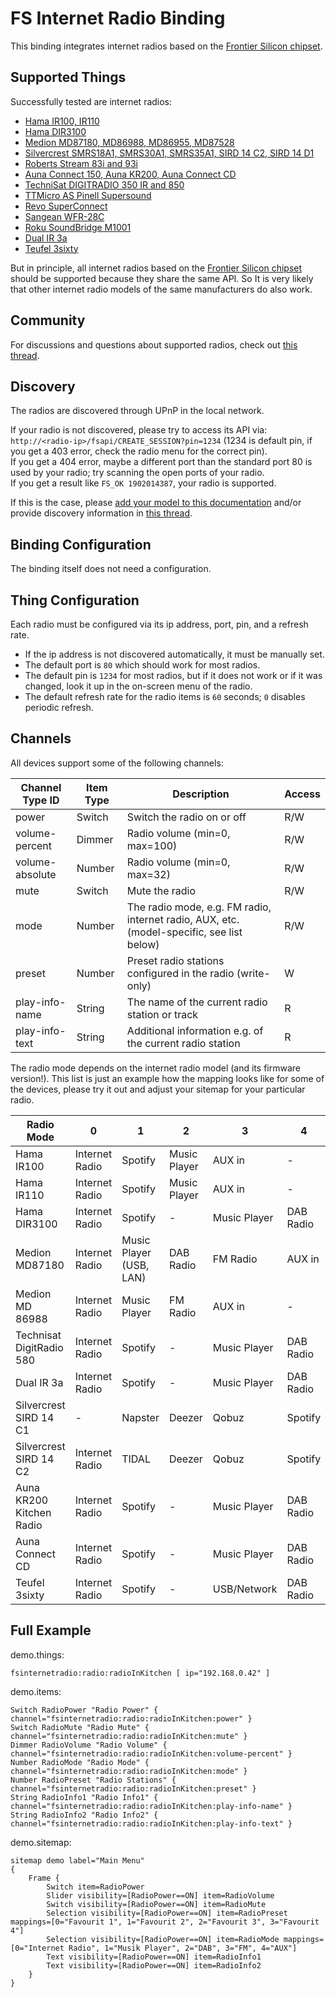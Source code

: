 # FS Internet Radio Binding

This binding integrates internet radios based on the [Frontier Silicon chipset](https://www.frontier-silicon.com/).

## Supported Things

Successfully tested are internet radios:

 * [Hama IR100, IR110](https://de.hama.com/00054823/hama-internetradio-ir110)
 * [Hama DIR3100](https://www.conrad.com/p/hama-dir3100-internet-desk-radio-dab-fm-aux-internet-radio-usb-spotify-black-1233624)
 * [Medion MD87180, MD86988, MD86955, MD87528](http://internetradio.medion.com/)
 * [Silvercrest SMRS18A1, SMRS30A1, SMRS35A1, SIRD 14 C2, SIRD 14 D1](https://www.silvercrest-multiroom.de/en/products/stereo-internet-radio/)
 * [Roberts Stream 83i and 93i](https://www.robertsradio.com/uk/products/radio/smart-radio/)
 * [Auna Connect 150, Auna KR200, Auna Connect CD](https://www.auna.de/Radios/Internetradios/)
 * [TechniSat DIGITRADIO 350 IR and 850](https://www.technisat.com/en_XX/DAB+-Radios-with-Internetradio/352-10996/)
 * [TTMicro AS Pinell Supersound](https://www.ttmicro.no/radio)
 * [Revo SuperConnect](https://revo.co.uk/products/)
 * [Sangean WFR-28C](https://sg.sangean.com.tw/products/product_category.asp?cid=2)
 * [Roku SoundBridge M1001](https://soundbridge.roku.com/soundbridge/index.php)
 * [Dual IR 3a](https://www.dual.de/produkte/digitalradio/radio-station-ir-3a/)
 * [Teufel 3sixty](https://www.teufel.de/stereo/radio-3sixty-p16568.html)

But in principle, all internet radios based on the [Frontier Silicon chipset](https://www.frontier-silicon.com/) should be supported because they share the same API.
So It is very likely that other internet radio models of the same manufacturers do also work.

## Community

For discussions and questions about supported radios, check out [this thread](https://community.openhab.org/t/internet-radio-i-need-your-help/2131).

## Discovery

The radios are discovered through UPnP in the local network.

If your radio is not discovered, please try to access its API via: `http://<radio-ip>/fsapi/CREATE_SESSION?pin=1234` (1234 is default pin, if you get a 403 error, check the radio menu for the correct pin).<br/>
If you get a 404 error, maybe a different port than the standard port 80 is used by your radio; try scanning the open ports of your radio.<br/>
If you get a result like `FS_OK 1902014387`, your radio is supported.

If this is the case, please [add your model to this documentation](https://github.com/openhab/openhab-addons/edit/main/bundles/org.openhab.binding.fsinternetradio/README.md) and/or provide discovery information in [this thread](https://community.openhab.org/t/internet-radio-i-need-your-help/2131).

## Binding Configuration

The binding itself does not need a configuration.

## Thing Configuration

Each radio must be configured via its ip address, port, pin, and a refresh rate.

* If the ip address is not discovered automatically, it must be manually set.
* The default port is `80` which should work for most radios.
* The default pin is `1234` for most radios, but if it does not work or if it was changed, look it up in the on-screen menu of the radio.
* The default refresh rate for the radio items is `60` seconds; `0` disables periodic refresh.

## Channels

All devices support some of the following channels:

| Channel Type ID | Item Type | Description | Access |
|-----------------|-----------|-------------|------- |
| power | Switch | Switch the radio on or off | R/W |
| volume-percent | Dimmer | Radio volume (min=0, max=100) | R/W |
| volume-absolute | Number | Radio volume (min=0, max=32) | R/W |
| mute | Switch | Mute the radio | R/W |
| mode | Number | The radio mode, e.g. FM radio, internet radio, AUX, etc. (model-specific, see list below) | R/W |
| preset | Number | Preset radio stations configured in the radio (write-only) | W |
| play-info-name | String | The name of the current radio station or track | R |
| play-info-text | String | Additional information e.g. of the current radio station | R |

The radio mode depends on the internet radio model (and its firmware version!).
This list is just an example how the mapping looks like for some of the devices, please try it out and adjust your sitemap for your particular radio.

| Radio Mode               | 0              | 1                       | 2            | 3            | 4         | 5        | 6            | 7            | 8         | 9         | 10
|--------------------------|----------------|-------------------------|--------------|--------------|-----------|----------|--------------|--------------|-----------|-----------|--------|
| Hama IR100               | Internet Radio | Spotify                 | Music Player | AUX in       | -         | -        | -            | -            | -          | -         |-       |
| Hama IR110               | Internet Radio | Spotify                 | Music Player | AUX in       | -         | -        | -            | -            | -          | -         |-       |
| Hama DIR3100             | Internet Radio | Spotify                 | -            | Music Player | DAB Radio | FM Radio  | AUX in      | -            | -          | -          | -         |
| Medion MD87180           | Internet Radio | Music Player (USB, LAN) | DAB Radio    | FM Radio     | AUX in    | -        | -            | -            | -          | -         |-       |
| Medion MD 86988          | Internet Radio | Music Player            | FM Radio     | AUX in       | -         | -        | -            | -            | -          | -         |-       |
| Technisat DigitRadio 580 | Internet Radio | Spotify                 | -            | Music Player | DAB Radio | FM Radio | AUX in       | CD           | Bluetooth | -         |-       |
| Dual IR 3a               | Internet Radio | Spotify                 | -            | Music Player | DAB Radio | FM Radio | Bluetooth    | -            | -          | -         |-       |
| Silvercrest SIRD 14 C1   | -              | Napster                 | Deezer       | Qobuz        | Spotify   | TIDAL    | Spotify      | Music Player | DAB Radio | FM Radio  | AUX in |
| Silvercrest SIRD 14 C2   | Internet Radio | TIDAL                   | Deezer       | Qobuz        | Spotify   | -        | Music Player | DAB Radio    | FM Radio  | AUX in    |-       |
| Auna KR200 Kitchen Radio | Internet Radio | Spotify                 | -            | Music Player | DAB Radio | FM Radio | AUX in       | -            | -          | -         |-       |
| Auna Connect CD          | Internet Radio | Spotify                 | -            | Music Player | DAB Radio | FM Radio | CD           | Bluetooth    | AUX in    | -         | -      |
| Teufel 3sixty            | Internet Radio | Spotify                 | -            | USB/Network  | DAB Radio | FM Radio | Bluetooth    | AUX in       | -          | -         | -      |


## Full Example

demo.things:

```
fsinternetradio:radio:radioInKitchen [ ip="192.168.0.42" ]
```

demo.items:

```
Switch RadioPower "Radio Power" { channel="fsinternetradio:radio:radioInKitchen:power" }
Switch RadioMute "Radio Mute" { channel="fsinternetradio:radio:radioInKitchen:mute" }
Dimmer RadioVolume "Radio Volume" { channel="fsinternetradio:radio:radioInKitchen:volume-percent" }
Number RadioMode "Radio Mode" { channel="fsinternetradio:radio:radioInKitchen:mode" }
Number RadioPreset "Radio Stations" { channel="fsinternetradio:radio:radioInKitchen:preset" }
String RadioInfo1 "Radio Info1" { channel="fsinternetradio:radio:radioInKitchen:play-info-name" }
String RadioInfo2 "Radio Info2" { channel="fsinternetradio:radio:radioInKitchen:play-info-text" }
```

demo.sitemap:

```
sitemap demo label="Main Menu"
{
	Frame {
		Switch item=RadioPower
		Slider visibility=[RadioPower==ON] item=RadioVolume
		Switch visibility=[RadioPower==ON] item=RadioMute
		Selection visibility=[RadioPower==ON] item=RadioPreset mappings=[0="Favourit 1", 1="Favourit 2", 2="Favourit 3", 3="Favourit 4"]
		Selection visibility=[RadioPower==ON] item=RadioMode mappings=[0="Internet Radio", 1="Musik Player", 2="DAB", 3="FM", 4="AUX"]
		Text visibility=[RadioPower==ON] item=RadioInfo1
		Text visibility=[RadioPower==ON] item=RadioInfo2
	}
}
```
